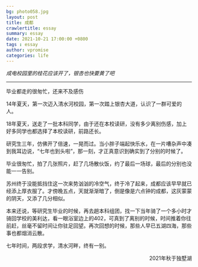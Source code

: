 ```yaml
---
bg: photo058.jpg
layout: post
title: 成都
crawlertitle: essay
summary: essay
date: 2021-10-21 17:00:00 +0800
tags : essay
author: vpromise
categories: life
---
```


*成电校园里的桂花应该开了，银杏也快要黄了吧*

---

毕业都走的很匆忙，还来不及感伤

14年夏天，第一次迈入清水河校园，第一次踏上银杏大道，认识了一群可爱的人。

18年夏天，送走了一批本科同学，由于还在本校读研，没有多少离别伤感，加上好多同学也都选择了本校读研，前路还长。

研究生三年，仿佛开了倍速，一晃而过。当小胖子端起快乐水，在一片嘈杂声中凑到我耳边说，“七年也到头啦”，那一刻，才正真意识到确实到了分别的时候了。

毕业很匆忙，拍了几张照片，赶了几场散伙饭，约了最后一场球，最后的分别也没能一一告别。

苏州终于没能抵挡住这一次来势汹汹的冷空气，终于冷了起来，成都应该早早就已经添上厚衣服了。才傍晚五点，天就渐渐暗了，倒是像是六点钟的成都，这灰蒙蒙的阴天，又添了几分相似。

本来还说，等研究生毕业的时候，再去趟本科组团，找一下当年骑了一个多小时才骑回学校的美利达，看一眼浴室边上的402，可真到了离别的时候，时间推着你往前赶，丝毫不留时间让你驻足回望。再次回想的时候，那些人早已五湖四海，那些事也都烟消云散。

七年时间，两段求学，清水河畔，终有一别。

<p align="right">2021年秋于独墅湖</p>